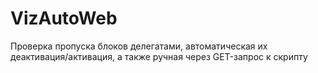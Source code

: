 # VizAutoWeb
Проверка пропуска блоков делегатами, автоматическая их деактивация/активация, а также ручная через GET-запрос к скрипту
